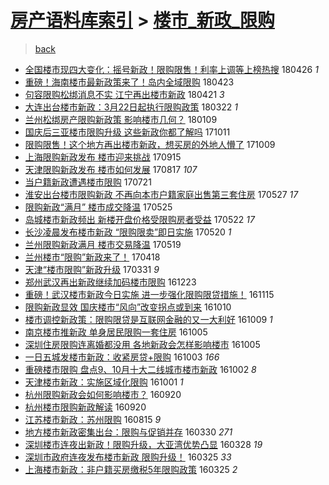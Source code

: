 [房产语料库索引](../../README.md)  > [楼市_新政_限购](楼市_新政_限购.md)
====
> [back](../README.md)

- [全国楼市现四大变化：摇号新政！限购限售！利率上调等上榜热搜](http://jkwz.applinzi.com/ittc/7096290892967314442.html#%E5%85%A8%E5%9B%BD%E6%A5%BC%E5%B8%82%E7%8E%B0%E5%9B%9B%E5%A4%A7%E5%8F%98%E5%8C%96%EF%BC%9A%E6%91%87%E5%8F%B7%E6%96%B0%E6%94%BF%EF%BC%81%E9%99%90%E8%B4%AD%E9%99%90%E5%94%AE%EF%BC%81%E5%88%A9%E7%8E%87%E4%B8%8A%E8%B0%83%E7%AD%89%E4%B8%8A%E6%A6%9C%E7%83%AD%E6%90%9C) 180426 *1* 
- [重磅！海南楼市最新政策来了！岛内全域限购](http://jkwz.applinzi.com/ittc/7095132808358134795.html#%E9%87%8D%E7%A3%85%EF%BC%81%E6%B5%B7%E5%8D%97%E6%A5%BC%E5%B8%82%E6%9C%80%E6%96%B0%E6%94%BF%E7%AD%96%E6%9D%A5%E4%BA%86%EF%BC%81%E5%B2%9B%E5%86%85%E5%85%A8%E5%9F%9F%E9%99%90%E8%B4%AD) 180423  
- [句容限购松绑消息不实 江宁再出楼市新政](http://jkwz.applinzi.com/ittc/7094394574669874182.html#%E5%8F%A5%E5%AE%B9%E9%99%90%E8%B4%AD%E6%9D%BE%E7%BB%91%E6%B6%88%E6%81%AF%E4%B8%8D%E5%AE%9E+%E6%B1%9F%E5%AE%81%E5%86%8D%E5%87%BA%E6%A5%BC%E5%B8%82%E6%96%B0%E6%94%BF) 180421 *3* 
- [大连出台楼市新政：3月22日起执行限购政策](http://jkwz.applinzi.com/ittc/7083345176238228497.html#%E5%A4%A7%E8%BF%9E%E5%87%BA%E5%8F%B0%E6%A5%BC%E5%B8%82%E6%96%B0%E6%94%BF%EF%BC%9A3%E6%9C%8822%E6%97%A5%E8%B5%B7%E6%89%A7%E8%A1%8C%E9%99%90%E8%B4%AD%E6%94%BF%E7%AD%96) 180322 *1* 
- [兰州松绑房产限购新政策 影响楼市几何？](http://jkwz.applinzi.com/ittc/7056576281452217351.html#%E5%85%B0%E5%B7%9E%E6%9D%BE%E7%BB%91%E6%88%BF%E4%BA%A7%E9%99%90%E8%B4%AD%E6%96%B0%E6%94%BF%E7%AD%96+%E5%BD%B1%E5%93%8D%E6%A5%BC%E5%B8%82%E5%87%A0%E4%BD%95%EF%BC%9F) 180109  
- [国庆后三亚楼市限购升级 这些新政你都了解吗](http://jkwz.applinzi.com/ittc/7023176361525658640.html#%E5%9B%BD%E5%BA%86%E5%90%8E%E4%B8%89%E4%BA%9A%E6%A5%BC%E5%B8%82%E9%99%90%E8%B4%AD%E5%8D%87%E7%BA%A7+%E8%BF%99%E4%BA%9B%E6%96%B0%E6%94%BF%E4%BD%A0%E9%83%BD%E4%BA%86%E8%A7%A3%E5%90%97) 171011  
- [限购限售！这个地方再出楼市新政，想买房的外地人懵了](http://jkwz.applinzi.com/ittc/7022515461122688016.html#%E9%99%90%E8%B4%AD%E9%99%90%E5%94%AE%EF%BC%81%E8%BF%99%E4%B8%AA%E5%9C%B0%E6%96%B9%E5%86%8D%E5%87%BA%E6%A5%BC%E5%B8%82%E6%96%B0%E6%94%BF%EF%BC%8C%E6%83%B3%E4%B9%B0%E6%88%BF%E7%9A%84%E5%A4%96%E5%9C%B0%E4%BA%BA%E6%87%B5%E4%BA%86) 171009  
- [上海限购新政发布 楼市迎来挑战](http://jkwz.applinzi.com/ittc/7013453024612320272.html#%E4%B8%8A%E6%B5%B7%E9%99%90%E8%B4%AD%E6%96%B0%E6%94%BF%E5%8F%91%E5%B8%83+%E6%A5%BC%E5%B8%82%E8%BF%8E%E6%9D%A5%E6%8C%91%E6%88%98) 170915  
- [天津限购新政发布 楼市如何发展](http://jkwz.applinzi.com/ittc/7002740193118127121.html#%E5%A4%A9%E6%B4%A5%E9%99%90%E8%B4%AD%E6%96%B0%E6%94%BF%E5%8F%91%E5%B8%83+%E6%A5%BC%E5%B8%82%E5%A6%82%E4%BD%95%E5%8F%91%E5%B1%95) 170817 *107* 
- [当户籍新政遭遇楼市限购](http://jkwz.applinzi.com/ittc/6992585097906488080.html#%E5%BD%93%E6%88%B7%E7%B1%8D%E6%96%B0%E6%94%BF%E9%81%AD%E9%81%87%E6%A5%BC%E5%B8%82%E9%99%90%E8%B4%AD) 170721  
- [淮安出台楼市限购新政 不再向本市户籍家庭出售第三套住房](http://jkwz.applinzi.com/ittc/6972386335439455237.html#%E6%B7%AE%E5%AE%89%E5%87%BA%E5%8F%B0%E6%A5%BC%E5%B8%82%E9%99%90%E8%B4%AD%E6%96%B0%E6%94%BF+%E4%B8%8D%E5%86%8D%E5%90%91%E6%9C%AC%E5%B8%82%E6%88%B7%E7%B1%8D%E5%AE%B6%E5%BA%AD%E5%87%BA%E5%94%AE%E7%AC%AC%E4%B8%89%E5%A5%97%E4%BD%8F%E6%88%BF) 170527 *17* 
- [限购新政“满月” 楼市成交降温](http://jkwz.applinzi.com/ittc/6971519052945032196.html#%E9%99%90%E8%B4%AD%E6%96%B0%E6%94%BF%E2%80%9C%E6%BB%A1%E6%9C%88%E2%80%9D+%E6%A5%BC%E5%B8%82%E6%88%90%E4%BA%A4%E9%99%8D%E6%B8%A9) 170525  
- [岛城楼市新政频出 新楼开盘价格受限购房者受益](http://jkwz.applinzi.com/ittc/6970508974192329732.html#%E5%B2%9B%E5%9F%8E%E6%A5%BC%E5%B8%82%E6%96%B0%E6%94%BF%E9%A2%91%E5%87%BA+%E6%96%B0%E6%A5%BC%E5%BC%80%E7%9B%98%E4%BB%B7%E6%A0%BC%E5%8F%97%E9%99%90%E8%B4%AD%E6%88%BF%E8%80%85%E5%8F%97%E7%9B%8A) 170522 *17* 
- [长沙凌晨发布楼市新政 “限购限卖”即日实施](http://jkwz.applinzi.com/ittc/6969747308949275653.html#%E9%95%BF%E6%B2%99%E5%87%8C%E6%99%A8%E5%8F%91%E5%B8%83%E6%A5%BC%E5%B8%82%E6%96%B0%E6%94%BF+%E2%80%9C%E9%99%90%E8%B4%AD%E9%99%90%E5%8D%96%E2%80%9D%E5%8D%B3%E6%97%A5%E5%AE%9E%E6%96%BD) 170520 *1* 
- [兰州限购新政满月 楼市交易降温](http://jkwz.applinzi.com/ittc/6969381468508783621.html#%E5%85%B0%E5%B7%9E%E9%99%90%E8%B4%AD%E6%96%B0%E6%94%BF%E6%BB%A1%E6%9C%88+%E6%A5%BC%E5%B8%82%E4%BA%A4%E6%98%93%E9%99%8D%E6%B8%A9) 170519  
- [兰州楼市“限购”新政来了！](http://jkwz.applinzi.com/ittc/6957681306648462340.html#%E5%85%B0%E5%B7%9E%E6%A5%BC%E5%B8%82%E2%80%9C%E9%99%90%E8%B4%AD%E2%80%9D%E6%96%B0%E6%94%BF%E6%9D%A5%E4%BA%86%EF%BC%81) 170418  
- [天津“楼市限购”新政升级](http://jkwz.applinzi.com/ittc/6951260286433625092.html#%E5%A4%A9%E6%B4%A5%E2%80%9C%E6%A5%BC%E5%B8%82%E9%99%90%E8%B4%AD%E2%80%9D%E6%96%B0%E6%94%BF%E5%8D%87%E7%BA%A7) 170331 *9* 
- [郑州武汉再出新政继续加码楼市限购](http://jkwz.applinzi.com/ittc/6914727091873776645.html#%E9%83%91%E5%B7%9E%E6%AD%A6%E6%B1%89%E5%86%8D%E5%87%BA%E6%96%B0%E6%94%BF%E7%BB%A7%E7%BB%AD%E5%8A%A0%E7%A0%81%E6%A5%BC%E5%B8%82%E9%99%90%E8%B4%AD) 161223  
- [重磅！武汉楼市新政今日实施 进一步强化限购限贷措施！](http://jkwz.applinzi.com/ittc/6900540403203179524.html#%E9%87%8D%E7%A3%85%EF%BC%81%E6%AD%A6%E6%B1%89%E6%A5%BC%E5%B8%82%E6%96%B0%E6%94%BF%E4%BB%8A%E6%97%A5%E5%AE%9E%E6%96%BD+%E8%BF%9B%E4%B8%80%E6%AD%A5%E5%BC%BA%E5%8C%96%E9%99%90%E8%B4%AD%E9%99%90%E8%B4%B7%E6%8E%AA%E6%96%BD%EF%BC%81) 161115  
- [限购新政显效 国庆楼市“风向”改变拐点或到来](http://jkwz.applinzi.com/ittc/6887317963526374404.html#%E9%99%90%E8%B4%AD%E6%96%B0%E6%94%BF%E6%98%BE%E6%95%88+%E5%9B%BD%E5%BA%86%E6%A5%BC%E5%B8%82%E2%80%9C%E9%A3%8E%E5%90%91%E2%80%9D%E6%94%B9%E5%8F%98%E6%8B%90%E7%82%B9%E6%88%96%E5%88%B0%E6%9D%A5) 161010  
- [楼市调控新政策：限购限贷是互联网金融的又一大利好](http://jkwz.applinzi.com/ittc/6886942520377869316.html#%E6%A5%BC%E5%B8%82%E8%B0%83%E6%8E%A7%E6%96%B0%E6%94%BF%E7%AD%96%EF%BC%9A%E9%99%90%E8%B4%AD%E9%99%90%E8%B4%B7%E6%98%AF%E4%BA%92%E8%81%94%E7%BD%91%E9%87%91%E8%9E%8D%E7%9A%84%E5%8F%88%E4%B8%80%E5%A4%A7%E5%88%A9%E5%A5%BD) 161009 *1* 
- [南京楼市推新政 单身居民限购一套住房](http://jkwz.applinzi.com/ittc/6885636458274096133.html#%E5%8D%97%E4%BA%AC%E6%A5%BC%E5%B8%82%E6%8E%A8%E6%96%B0%E6%94%BF+%E5%8D%95%E8%BA%AB%E5%B1%85%E6%B0%91%E9%99%90%E8%B4%AD%E4%B8%80%E5%A5%97%E4%BD%8F%E6%88%BF) 161005  
- [深圳住房限购连离婚都没用 各地新政会怎样影响楼市](http://jkwz.applinzi.com/ittc/6885509585342825476.html#%E6%B7%B1%E5%9C%B3%E4%BD%8F%E6%88%BF%E9%99%90%E8%B4%AD%E8%BF%9E%E7%A6%BB%E5%A9%9A%E9%83%BD%E6%B2%A1%E7%94%A8+%E5%90%84%E5%9C%B0%E6%96%B0%E6%94%BF%E4%BC%9A%E6%80%8E%E6%A0%B7%E5%BD%B1%E5%93%8D%E6%A5%BC%E5%B8%82) 161005  
- [一日五城发楼市新政：收紧房贷+限购](http://jkwz.applinzi.com/ittc/6884588312316101636.html#%E4%B8%80%E6%97%A5%E4%BA%94%E5%9F%8E%E5%8F%91%E6%A5%BC%E5%B8%82%E6%96%B0%E6%94%BF%EF%BC%9A%E6%94%B6%E7%B4%A7%E6%88%BF%E8%B4%B7%2B%E9%99%90%E8%B4%AD) 161003 *166* 
- [重磅楼市限购 盘点9、10月十大二线城市楼市新政](http://jkwz.applinzi.com/ittc/6884321766297568261.html#%E9%87%8D%E7%A3%85%E6%A5%BC%E5%B8%82%E9%99%90%E8%B4%AD+%E7%9B%98%E7%82%B99%E3%80%8110%E6%9C%88%E5%8D%81%E5%A4%A7%E4%BA%8C%E7%BA%BF%E5%9F%8E%E5%B8%82%E6%A5%BC%E5%B8%82%E6%96%B0%E6%94%BF) 161002 *8* 
- [天津楼市新政：实施区域化限购](http://jkwz.applinzi.com/ittc/6884095394333590533.html#%E5%A4%A9%E6%B4%A5%E6%A5%BC%E5%B8%82%E6%96%B0%E6%94%BF%EF%BC%9A%E5%AE%9E%E6%96%BD%E5%8C%BA%E5%9F%9F%E5%8C%96%E9%99%90%E8%B4%AD) 161001 *1* 
- [杭州限购新政会如何影响楼市？](http://jkwz.applinzi.com/ittc/6879957710979728388.html#%E6%9D%AD%E5%B7%9E%E9%99%90%E8%B4%AD%E6%96%B0%E6%94%BF%E4%BC%9A%E5%A6%82%E4%BD%95%E5%BD%B1%E5%93%8D%E6%A5%BC%E5%B8%82%EF%BC%9F) 160920  
- [杭州楼市限购新政解读](http://jkwz.applinzi.com/ittc/6879971209587983365.html#%E6%9D%AD%E5%B7%9E%E6%A5%BC%E5%B8%82%E9%99%90%E8%B4%AD%E6%96%B0%E6%94%BF%E8%A7%A3%E8%AF%BB) 160920  
- [江苏楼市新政：苏州限购](http://jkwz.applinzi.com/ittc/6866512217503171589.html#%E6%B1%9F%E8%8B%8F%E6%A5%BC%E5%B8%82%E6%96%B0%E6%94%BF%EF%BC%9A%E8%8B%8F%E5%B7%9E%E9%99%90%E8%B4%AD) 160815 *9* 
- [地方楼市新政密集出台：限购与促销并存](http://jkwz.applinzi.com/ittc/6815282827494949892.html#%E5%9C%B0%E6%96%B9%E6%A5%BC%E5%B8%82%E6%96%B0%E6%94%BF%E5%AF%86%E9%9B%86%E5%87%BA%E5%8F%B0%EF%BC%9A%E9%99%90%E8%B4%AD%E4%B8%8E%E4%BF%83%E9%94%80%E5%B9%B6%E5%AD%98) 160330 *271* 
- [深圳楼市连夜出新政！限购升级，大亚湾优势凸显](http://jkwz.applinzi.com/ittc/6814699775634965509.html#%E6%B7%B1%E5%9C%B3%E6%A5%BC%E5%B8%82%E8%BF%9E%E5%A4%9C%E5%87%BA%E6%96%B0%E6%94%BF%EF%BC%81%E9%99%90%E8%B4%AD%E5%8D%87%E7%BA%A7%EF%BC%8C%E5%A4%A7%E4%BA%9A%E6%B9%BE%E4%BC%98%E5%8A%BF%E5%87%B8%E6%98%BE) 160328 *19* 
- [深圳市政府连夜发布楼市新政 限购升级！](http://jkwz.applinzi.com/ittc/6813669214330029060.html#%E6%B7%B1%E5%9C%B3%E5%B8%82%E6%94%BF%E5%BA%9C%E8%BF%9E%E5%A4%9C%E5%8F%91%E5%B8%83%E6%A5%BC%E5%B8%82%E6%96%B0%E6%94%BF+%E9%99%90%E8%B4%AD%E5%8D%87%E7%BA%A7%EF%BC%81) 160325 *33* 
- [上海楼市新政：非户籍买房缴税5年限购政策](http://jkwz.applinzi.com/ittc/6813474040941380612.html#%E4%B8%8A%E6%B5%B7%E6%A5%BC%E5%B8%82%E6%96%B0%E6%94%BF%EF%BC%9A%E9%9D%9E%E6%88%B7%E7%B1%8D%E4%B9%B0%E6%88%BF%E7%BC%B4%E7%A8%8E5%E5%B9%B4%E9%99%90%E8%B4%AD%E6%94%BF%E7%AD%96) 160325 *2* 
